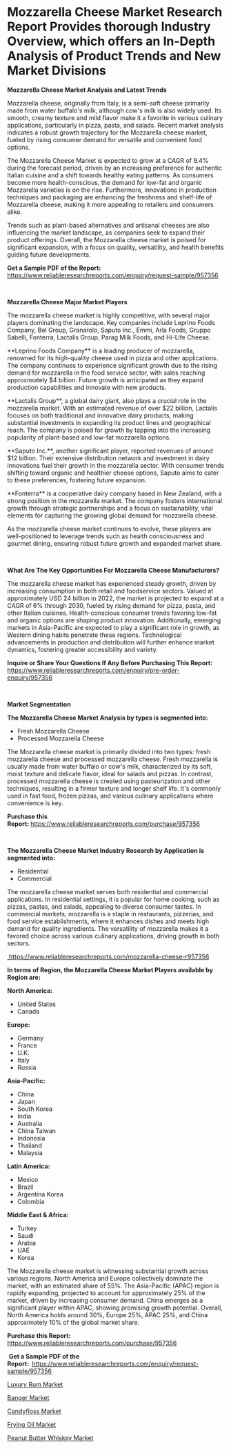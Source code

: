 <p><h1>Mozzarella Cheese Market Research Report Provides thorough Industry Overview, which offers an In-Depth Analysis of Product Trends and New Market Divisions</h1></p><p><strong>Mozzarella Cheese Market Analysis and Latest Trends</strong></p>
<p><p>Mozzarella cheese, originally from Italy, is a semi-soft cheese primarily made from water buffalo's milk, although cow's milk is also widely used. Its smooth, creamy texture and mild flavor make it a favorite in various culinary applications, particularly in pizza, pasta, and salads. Recent market analysis indicates a robust growth trajectory for the Mozzarella cheese market, fueled by rising consumer demand for versatile and convenient food options.</p><p>The Mozzarella Cheese Market is expected to grow at a CAGR of 9.4% during the forecast period, driven by an increasing preference for authentic Italian cuisine and a shift towards healthy eating patterns. As consumers become more health-conscious, the demand for low-fat and organic Mozzarella varieties is on the rise. Furthermore, innovations in production techniques and packaging are enhancing the freshness and shelf-life of Mozzarella cheese, making it more appealing to retailers and consumers alike. </p><p>Trends such as plant-based alternatives and artisanal cheeses are also influencing the market landscape, as companies seek to expand their product offerings. Overall, the Mozzarella cheese market is poised for significant expansion, with a focus on quality, versatility, and health benefits guiding future developments.</p></p>
<p><strong>Get a Sample PDF of the Report:&nbsp;</strong> <a href="https://www.reliableresearchreports.com/enquiry/request-sample/957356?utm_campaign=112&utm_medium=2&utm_source=Github&utm_content=ia&utm_term=14022025&utm_id=mozzarella-cheese">https://www.reliableresearchreports.com/enquiry/request-sample/957356</a></p>
<p>&nbsp;</p>
<p><strong>Mozzarella Cheese Major Market Players</strong></p>
<p><p>The mozzarella cheese market is highly competitive, with several major players dominating the landscape. Key companies include Leprino Foods Company, Bel Group, Granarolo, Saputo Inc., Emmi, Arla Foods, Gruppo Sabelli, Fonterra, Lactalis Group, Parag Milk Foods, and Hi-Life Cheese.</p><p>**Leprino Foods Company** is a leading producer of mozzarella, renowned for its high-quality cheese used in pizza and other applications. The company continues to experience significant growth due to the rising demand for mozzarella in the food service sector, with sales reaching approximately $4 billion. Future growth is anticipated as they expand production capabilities and innovate with new products.</p><p>**Lactalis Group**, a global dairy giant, also plays a crucial role in the mozzarella market. With an estimated revenue of over $22 billion, Lactalis focuses on both traditional and innovative dairy products, making substantial investments in expanding its product lines and geographical reach. The company is poised for growth by tapping into the increasing popularity of plant-based and low-fat mozzarella options.</p><p>**Saputo Inc.**, another significant player, reported revenues of around $12 billion. Their extensive distribution network and investment in dairy innovations fuel their growth in the mozzarella sector. With consumer trends shifting toward organic and healthier cheese options, Saputo aims to cater to these preferences, fostering future expansion.</p><p>**Fonterra** is a cooperative dairy company based in New Zealand, with a strong position in the mozzarella market. The company fosters international growth through strategic partnerships and a focus on sustainability, vital elements for capturing the growing global demand for mozzarella cheese.</p><p>As the mozzarella cheese market continues to evolve, these players are well-positioned to leverage trends such as health consciousness and gourmet dining, ensuring robust future growth and expanded market share.</p></p>
<p>&nbsp;</p>
<p><strong>What Are The Key Opportunities For Mozzarella Cheese Manufacturers?</strong></p>
<p><p>The mozzarella cheese market has experienced steady growth, driven by increasing consumption in both retail and foodservice sectors. Valued at approximately USD 24 billion in 2022, the market is projected to expand at a CAGR of 6% through 2030, fueled by rising demand for pizza, pasta, and other Italian cuisines. Health-conscious consumer trends favoring low-fat and organic options are shaping product innovation. Additionally, emerging markets in Asia-Pacific are expected to play a significant role in growth, as Western dining habits penetrate these regions. Technological advancements in production and distribution will further enhance market dynamics, fostering greater accessibility and variety.</p></p>
<p><strong>Inquire or Share Your Questions If Any Before Purchasing This Report:</strong> <a href="https://www.reliableresearchreports.com/enquiry/pre-order-enquiry/957356?utm_campaign=112&utm_medium=2&utm_source=Github&utm_content=ia&utm_term=14022025&utm_id=mozzarella-cheese">https://www.reliableresearchreports.com/enquiry/pre-order-enquiry/957356</a></p>
<p>&nbsp;</p>
<p><strong>Market Segmentation</strong></p>
<p><strong>The Mozzarella Cheese Market Analysis by types is segmented into:</strong></p>
<p><ul><li>Fresh Mozzarella Cheese</li><li>Processed Mozzarella Cheese</li></ul></p>
<p><p>The Mozzarella cheese market is primarily divided into two types: fresh mozzarella cheese and processed mozzarella cheese. Fresh mozzarella is usually made from water buffalo or cow's milk, characterized by its soft, moist texture and delicate flavor, ideal for salads and pizzas. In contrast, processed mozzarella cheese is created using pasteurization and other techniques, resulting in a firmer texture and longer shelf life. It's commonly used in fast food, frozen pizzas, and various culinary applications where convenience is key.</p></p>
<p><strong>Purchase this Report:&nbsp;</strong><a href="https://www.reliableresearchreports.com/purchase/957356?utm_campaign=112&utm_medium=2&utm_source=Github&utm_content=ia&utm_term=14022025&utm_id=mozzarella-cheese">https://www.reliableresearchreports.com/purchase/957356</a></p>
<p>&nbsp;</p>
<p><strong>The Mozzarella Cheese Market Industry Research by Application is segmented into:</strong></p>
<p><ul><li>Residential</li><li>Commercial</li></ul></p>
<p><p>The mozzarella cheese market serves both residential and commercial applications. In residential settings, it is popular for home cooking, such as pizzas, pastas, and salads, appealing to diverse consumer tastes. In commercial markets, mozzarella is a staple in restaurants, pizzerias, and food service establishments, where it enhances dishes and meets high demand for quality ingredients. The versatility of mozzarella makes it a favored choice across various culinary applications, driving growth in both sectors.</p></p>
<p><a href="https://www.reliableresearchreports.com/mozzarella-cheese-r957356?utm_campaign=112&utm_medium=2&utm_source=Github&utm_content=ia&utm_term=14022025&utm_id=mozzarella-cheese">&nbsp;https://www.reliableresearchreports.com/mozzarella-cheese-r957356</a></p>
<p><strong>In terms of Region, the Mozzarella Cheese Market Players available by Region are:</strong></p>
<p>
    <p> <strong> North America: </strong>
        <ul>
            <li>United States</li>
            <li>Canada</li>
        </ul>
        </p> 
    <p> <strong> Europe: </strong>
        <ul>
            <li>Germany</li>
            <li>France</li>
            <li>U.K.</li>
            <li>Italy</li>
            <li>Russia</li>
        </ul>
        </p> 
    <p> <strong> Asia-Pacific: </strong>
        <ul>
            <li>China</li>
            <li>Japan</li>
            <li>South Korea</li>
            <li>India</li>
            <li>Australia</li>
            <li>China Taiwan</li>
            <li>Indonesia</li>
            <li>Thailand</li>
            <li>Malaysia</li>
        </ul>
        </p> 
    <p> <strong> Latin America: </strong>
        <ul>
            <li>Mexico</li>
            <li>Brazil</li>
            <li>Argentina Korea</li>
            <li>Colombia</li>
        </ul>
        </p> 
    <p> <strong> Middle East & Africa: </strong>
        <ul>
            <li>Turkey</li>
            <li>Saudi</li>
            <li>Arabia</li>
            <li>UAE</li>
            <li>Korea</li>
        </ul>
    </p>
    </p>
<p><p>The Mozzarella cheese market is witnessing substantial growth across various regions. North America and Europe collectively dominate the market, with an estimated share of 55%. The Asia-Pacific (APAC) region is rapidly expanding, projected to account for approximately 25% of the market, driven by increasing consumer demand. China emerges as a significant player within APAC, showing promising growth potential. Overall, North America holds around 30%, Europe 25%, APAC 25%, and China approximately 10% of the global market share.</p></p>
<p><strong>Purchase this Report: </strong><a href="https://www.reliableresearchreports.com/purchase/957356?utm_campaign=112&utm_medium=2&utm_source=Github&utm_content=ia&utm_term=14022025&utm_id=mozzarella-cheese">https://www.reliableresearchreports.com/purchase/957356</a></p>
<p>&nbsp;<strong>Get a Sample PDF of the Report:&nbsp;&nbsp;</strong><a href="https://www.reliableresearchreports.com/enquiry/request-sample/957356?utm_campaign=112&utm_medium=2&utm_source=Github&utm_content=ia&utm_term=14022025&utm_id=mozzarella-cheese">https://www.reliableresearchreports.com/enquiry/request-sample/957356</a></p>
<p><strong></strong></p>
<p><p><a href="https://github.com/haaszgettre6/Market-Research-Report-List-1/blob/main/luxury-rum-market.md?utm_campaign=112&utm_medium=2&utm_source=Github&utm_content=ia&utm_term=14022025&utm_id=mozzarella-cheese">Luxury Rum Market</a></p><p><a href="https://github.com/curinbucan9/Market-Research-Report-List-1/blob/main/banger-market.md?utm_campaign=112&utm_medium=2&utm_source=Github&utm_content=ia&utm_term=14022025&utm_id=mozzarella-cheese">Banger Market</a></p><p><a href="https://github.com/boitafbg/Market-Research-Report-List-1/blob/main/candyfloss-market.md?utm_campaign=112&utm_medium=2&utm_source=Github&utm_content=ia&utm_term=14022025&utm_id=mozzarella-cheese">Candyfloss Market</a></p><p><a href="https://github.com/zanoligarav/Market-Research-Report-List-1/blob/main/frying-oil-market.md?utm_campaign=112&utm_medium=2&utm_source=Github&utm_content=ia&utm_term=14022025&utm_id=mozzarella-cheese">Frying Oil Market</a></p><p><a href="https://github.com/qetelosooya/Market-Research-Report-List-1/blob/main/peanut-butter-whiskey-market.md?utm_campaign=112&utm_medium=2&utm_source=Github&utm_content=ia&utm_term=14022025&utm_id=mozzarella-cheese">Peanut Butter Whiskey Market</a></p></p>
